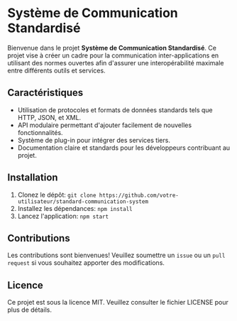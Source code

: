 # Système de Communication Standardisé

Bienvenue dans le projet **Système de Communication Standardisé**. Ce projet vise à créer un cadre pour la communication inter-applications en utilisant des normes ouvertes afin d'assurer une interopérabilité maximale entre différents outils et services.

## Caractéristiques
- Utilisation de protocoles et formats de données standards tels que HTTP, JSON, et XML.
- API modulaire permettant d'ajouter facilement de nouvelles fonctionnalités.
- Système de plug-in pour intégrer des services tiers.
- Documentation claire et standards pour les développeurs contribuant au projet.

## Installation
1. Clonez le dépôt: `git clone https://github.com/votre-utilisateur/standard-communication-system`
2. Installez les dépendances: `npm install`
3. Lancez l'application: `npm start`

## Contributions
Les contributions sont bienvenues! Veuillez soumettre un `issue` ou un `pull request` si vous souhaitez apporter des modifications.

## Licence
Ce projet est sous la licence MIT. Veuillez consulter le fichier LICENSE pour plus de détails.
